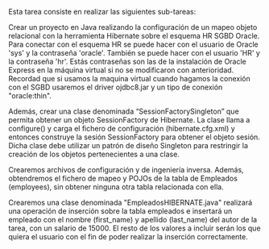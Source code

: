 Esta tarea consiste en realizar las siguientes sub-tareas:


Crear un proyecto en Java realizando la configuración de un mapeo objeto relacional con la herramienta Hibernate sobre el esquema HR SGBD Oracle. 
Para conectar con el esquema HR se puede hacer con el usuario de Oracle 'sys' y la contraseña 'oracle'. También se puede hacer con el usuario 'HR' y la contraseña 'hr'. 
Estás contraseñas son las de la instalación de Oracle Express en la máquina virtual si no se modificaron con anterioridad. Recordad que si usamos la maquina virtual 
cuando hagamos la conexión con el SGBD usaremos el driver ojdbc8.jar y un tipo de conexión "oracle:thin".



Además, crear una clase denominada “SessionFactorySingleton” que permita obtener un objeto SessionFactory de Hibernate. La clase llama a configure() y 
carga el fichero de configuración (hibernate.cfg.xml) y entonces construye la sesión SessionFactory para obtener el objeto sesión. Dicha clase debe utilizar 
un patrón de diseño Singleton para restringir la creación de los objetos pertenecientes a una clase.

Crearemos archivos de configuración y de ingeniería inversa. Además, obtendremos el fichero de mapeo y POJOs de la tabla de Empleados (employees),
sin obtener ninguna otra tabla relacionada con ella. 

Crearemos una clase denominada "EmpleadosHIBERNATE.java" realizará una operación de inserción sobre la tabla empleados e insertará un empleado con el nombre 
(first_name) y apellido (last_name) del autor de la tarea, con un salario de 15000. El resto de los valores a incluir serán los que quiera el usuario con el fin
de poder realizar la inserción correctamente.


